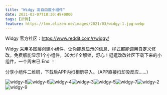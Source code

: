 ```yaml
---
title: "Widgy 高自由度小组件"
date: 2021-03-07T18:30:49+0800
tags: [折腾]
feature: https://lmm.elizen.me/images/2021/03/widgy-1.jpg-webp
---
```


Widgy 官方社区：<https://www.reddit.com/r/widgy/>

Widgy 采用多图层创建小组件，让你能想显示的信息、样式都能调用自定义修改。免费版能显示1个小组件，30大洋全解锁，舒心！逛逛改改社区下载下来的小组件，一个周末已 End ！

<!--more-->

分享小组件二维码，下载后APP内扫相册导入。（APP直接扫却没反应……）

<photos>![widgy-8](https://lmm.elizen.me/images/2021/03/widgy-8.jpeg)![widgy-6](https://lmm.elizen.me/images/2021/03/widgy-6.jpeg)![widgy-4](https://lmm.elizen.me/images/2021/03/widgy-4.jpeg)![widgy-3](https://lmm.elizen.me/images/2021/03/widgy-3.jpeg)![widgy-5](https://lmm.elizen.me/images/2021/03/widgy-5.jpeg)![widgy-7](https://lmm.elizen.me/images/2021/03/widgy-7.jpeg)![widgy-2](https://lmm.elizen.me/images/2021/03/widgy-2.jpeg)![widgy-9](https://lmm.elizen.me/images/2021/03/widgy-9.jpeg)</photos>